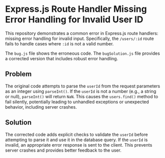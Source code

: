 # Express.js Route Handler Missing Error Handling for Invalid User ID

This repository demonstrates a common error in Express.js route handlers: missing error handling for invalid input.  Specifically, the `/users/:id` route fails to handle cases where `:id` is not a valid number.

The `bug.js` file shows the erroneous code.  The `bugSolution.js` file provides a corrected version that includes robust error handling.

## Problem
The original code attempts to parse the `userId` from the request parameters as an integer using `parseInt()`. If the `userId` is not a number (e.g., a string or null), `parseInt()` will return `NaN`. This causes the `users.find()` method to fail silently, potentially leading to unhandled exceptions or unexpected behavior, including server crashes.

## Solution
The corrected code adds explicit checks to validate the `userId` before attempting to parse it and use it in the database query.  If the `userId` is invalid, an appropriate error response is sent to the client.  This prevents server crashes and provides better feedback to the user.